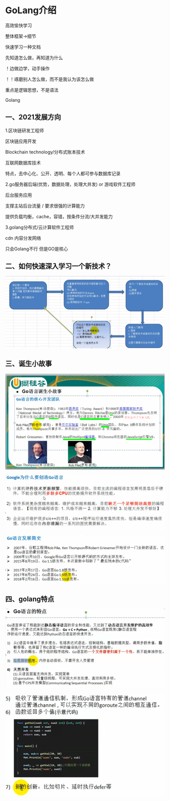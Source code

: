 # GoLang介绍

高效愉快学习

整体框架->细节

快速学习一种文档

先知道怎么做，再知道为什么

！边做边学，动手操作

！！琢磨别人怎么做，而不是我认为该怎么做

重点是逻辑思想，不是语法

Golang

## **一、2021发展方向**

1.区块链研发工程师

区块链应用开发

Blockchain technology/分布式账本技术

互联网数据库技术

特点，去中心化、公开、透明、每个人都可参与数据库记录

2.go服务器后端(优势，数据处理，处理大并发)  or 游戏软件工程师

后台服务应用

支撑主站后台流量 / 要求很强的计算能力

提供负载均衡，cache，容错，按条件分流/大并发能力

3.golang分布式/云计算软件工程师

cdn 内容分发网络

只会Golang不行 但是GO是核心

## **二、如何快速深入学习一个新技术？**

   ![b](./img/01img/1.png)

## **三、诞生小故事**

   ![b](./img/01img/2.png)

   ![0](./img/01img/3.png)

   ![0](./img/01img/4.png)

## **四、golang特点**

   ![b](./img/01img/5.png)

   ![b](./img/01img/6.png)

